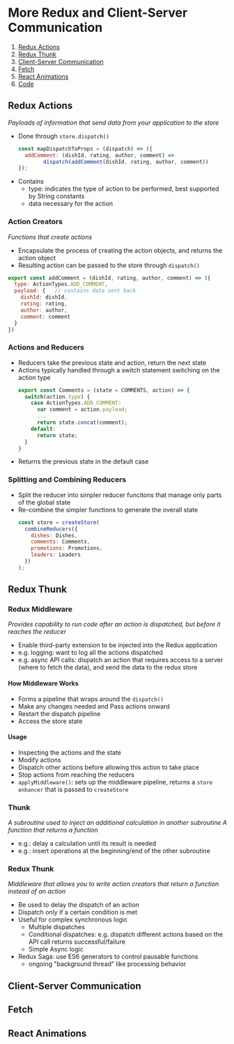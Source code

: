 # More Redux and Client-Server Communication
1. [Redux Actions](#redux-actions)
2. [Redux Thunk](#redux-thunk)
3. [Client-Server Communication](#client-server-communication)
4. [Fetch](#fetch)
5. [React Animations](#react-animations)
6. [Code](https://github.com/vanessaaleung/full-stack-notes/blob/master/react/redux-client-server/redux-client-server-code.md)

## Redux Actions
_Payloads of information that send data from your application to the store_
- Done through `store.dispatch()`
  ```js
  const mapDispatchToProps = (dispatch) => ({
    addComment: (dishId, rating, author, comment) => 
          dispatch(addComment(dishId, rating, author, comment))
  });
  ```
- Contains
  - type: indicates the type of action to be performed, best supported by String constants
  - data necessary for the action
  
### Action Creators
_Functions that create actions_
- Encapsulate the process of creating the action objects, and returns the action object
- Resulting action can be passed to the store through `dispatch()`
```js
export const addComment = (dishId, rating, author, comment) => ({
  type: ActionTypes.ADD_COMMENT,
  payload: {   // contains data sent back
    dishId: dishId,
    rating: rating,
    author: author,
    comment: comment
  }
})
```

### Actions and Reducers
- Reducers take the previous state and action, return the next state
- Actions typically handled through a switch statement switching on the action type
  ```js
  export const Comments = (state = COMMENTS, action) => {
    switch(action.type) {
      case ActionTypes.ADD_COMMENT:
        var comment = action.payload;
        ...
        return state.concat(comment);
      default:
        return state;
    }
  }
  ```
- Returns the previous state in the default case

### Splitting and Combining Reducers
- Split the reducer into simpler reducer funcitons that manage only parts of the global state
- Re-combine the simpler functions to generate the overall state
  ```js
  const store = createStore(
    combineReducers({
      dishes: Dishes,
      comments: Comments,
      promotions: Promotions,
      leaders: Leaders
    })
  );
  ```
## Redux Thunk
### Redux Middleware
_Provides capability to run code after an action is dispatched, but before it reaches the reducer_
- Enable third-party extension to be injected into the Redux application
- e.g. logging: want to log all the actions dispatched
- e.g. async API calls: dispatch an action that requires access to a server (where to fetch the data), and send the data to the redux store

#### How Middleware Works
- Forms a pipeline that wraps around the `dispatch()`
- Make any changes needed and Pass actions onward
- Restart the dispatch pipeline
- Access the store state

#### Usage
- Inspecting the actions and the state
- Modify actions
- Dispatch other actions before allowing this action to take place
- Stop actions from reaching the reducers
- `applyMiddleware()`: sets up the middleware pipeline, returns a `store enhancer` that is passed to `createStore`

### Thunk
_A subroutine used to inject an additional calculation in another subroutine_
_A function that returns a function_
- e.g.: delay a calculation until its result is needed
- e.g.: insert operations at the beginning/end of the other subroutine

### Redux Thunk
_Middleware that allows you to write action creators that return a function instead of an action_
- Be used to delay the dispatch of an action
- Dispatch only if a certain condition is met
- Useful for complex synchronous logic
  - Multiple dispatches
  - Conditional dispatches: e.g. dispatch different actions based on the API call returns successful/failure
  - Simple Async logic
- Redux Saga: use ES6 generators to control pausable functions
  - ongoing "background thread" like processing behavior

## Client-Server Communication

## Fetch

## React Animations
